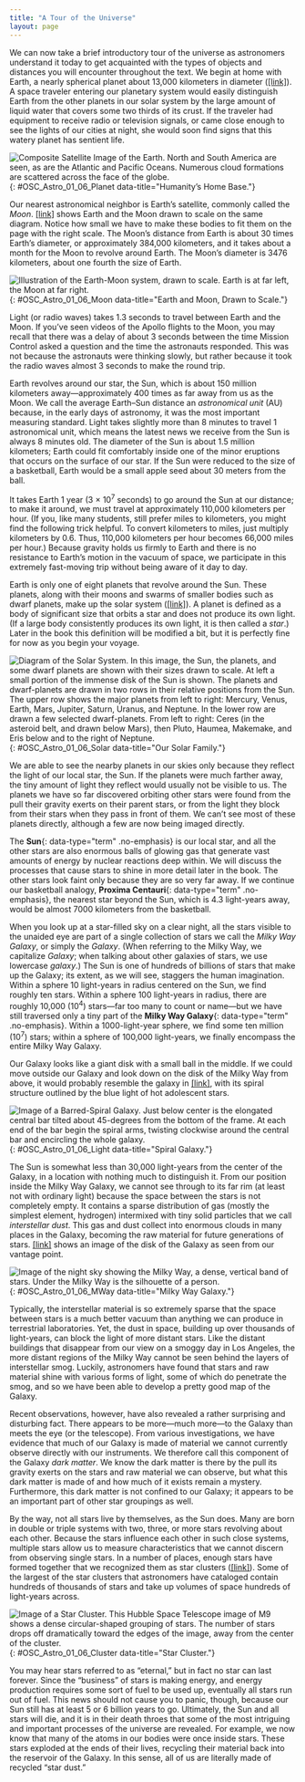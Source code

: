 ```yaml
---
title: "A Tour of the Universe"
layout: page
---
```



We can now take a brief introductory tour of the universe as astronomers understand it today to get acquainted with the types of objects and distances you will encounter throughout the text. We begin at home with Earth, a nearly spherical planet about 13,000 kilometers in diameter ([\[link\]](#OSC_Astro_01_06_Planet)). A space traveler entering our planetary system would easily distinguish Earth from the other planets in our solar system by the large amount of liquid water that covers some two thirds of its crust. If the traveler had equipment to receive radio or television signals, or came close enough to see the lights of our cities at night, she would soon find signs that this watery planet has sentient life.

 ![Composite Satellite Image of the Earth. North and South America are seen, as are the Atlantic and Pacific Oceans. Numerous cloud formations are scattered across the face of the globe.](../resources/OSC_Astro_01_06_Planet.jpg "This image shows the Western hemisphere as viewed from space 35,400 kilometers (about 22,000 miles) above Earth. Data about the land surface from one satellite was combined with another satellite&#x2019;s data about the clouds to create the image. (credit: modification of work by R. Stockli, A. Nelson, F. Hasler, NASA/ GSFC/ NOAA/ USGS)"){: #OSC_Astro_01_06_Planet data-title="Humanity&#x2019;s Home Base."}

Our nearest astronomical neighbor is Earth’s satellite, commonly called the *Moon*. [\[link\]](#OSC_Astro_01_06_Moon) shows Earth and the Moon drawn to scale on the same diagram. Notice how small we have to make these bodies to fit them on the page with the right scale. The Moon’s distance from Earth is about 30 times Earth’s diameter, or approximately 384,000 kilometers, and it takes about a month for the Moon to revolve around Earth. The Moon’s diameter is 3476 kilometers, about one fourth the size of Earth.

 ![Illustration of the Earth-Moon system, drawn to scale. Earth is at far left, the Moon at far right.](../resources/OSC_Astro_01_06_Moon.jpg "This image shows Earth and the Moon shown to scale for both size and distance. (credit: modification of work by NASA)"){: #OSC_Astro_01_06_Moon data-title="Earth and Moon, Drawn to Scale."}

Light (or radio waves) takes 1.3 seconds to travel between Earth and the Moon. If you’ve seen videos of the Apollo flights to the Moon, you may recall that there was a delay of about 3 seconds between the time Mission Control asked a question and the time the astronauts responded. This was not because the astronauts were thinking slowly, but rather because it took the radio waves almost 3 seconds to make the round trip.

Earth revolves around our star, the Sun, which is about 150 million kilometers away—approximately 400 times as far away from us as the Moon. We call the average Earth–Sun distance an *astronomical unit* (AU) because, in the early days of astronomy, it was the most important measuring standard. Light takes slightly more than 8 minutes to travel 1 astronomical unit, which means the latest news we receive from the Sun is always 8 minutes old. The diameter of the Sun is about 1.5 million kilometers; Earth could fit comfortably inside one of the minor eruptions that occurs on the surface of our star. If the Sun were reduced to the size of a basketball, Earth would be a small apple seed about 30 meters from the ball.

It takes Earth 1 year (3 × 10<sup>7</sup> seconds) to go around the Sun at our distance; to make it around, we must travel at approximately 110,000 kilometers per hour. (If you, like many students, still prefer miles to kilometers, you might find the following trick helpful. To convert kilometers to miles, just multiply kilometers by 0.6. Thus, 110,000 kilometers per hour becomes 66,000 miles per hour.) Because gravity holds us firmly to Earth and there is no resistance to Earth’s motion in the vacuum of space, we participate in this extremely fast-moving trip without being aware of it day to day.

Earth is only one of eight planets that revolve around the Sun. These planets, along with their moons and swarms of smaller bodies such as dwarf planets, make up the solar system ([\[link\]](#OSC_Astro_01_06_Solar)). A planet is defined as a body of significant size that orbits a star and does not produce its own light. (If a large body consistently produces its own light, it is then called a *star*.) Later in the book this definition will be modified a bit, but it is perfectly fine for now as you begin your voyage.

 ![Diagram of the Solar System. In this image, the Sun, the planets, and some dwarf planets are shown with their sizes drawn to scale. At left a small portion of the immense disk of the Sun is shown. The planets and dwarf-planets are drawn in two rows in their relative positions from the Sun. The upper row shows the major planets from left to right: Mercury, Venus, Earth, Mars, Jupiter, Saturn, Uranus, and Neptune. In the lower row are drawn a few selected dwarf-planets. From left to right: Ceres (in the asteroid belt, and drawn below Mars), then Pluto, Haumea, Makemake, and Eris below and to the right of Neptune.](../resources/OSC_Astro_01_06_Solar.jpg "The Sun, the planets, and some dwarf planets are shown with their sizes drawn to scale. The orbits of the planets are much more widely separated than shown in this drawing. Notice the size of Earth compared to the giant planets. (credit: modification of work by NASA)"){: #OSC_Astro_01_06_Solar data-title="Our Solar Family."}

We are able to see the nearby planets in our skies only because they reflect the light of our local star, the Sun. If the planets were much farther away, the tiny amount of light they reflect would usually not be visible to us. The planets we have so far discovered orbiting other stars were found from the pull their gravity exerts on their parent stars, or from the light they block from their stars when they pass in front of them. We can’t see most of these planets directly, although a few are now being imaged directly.

The **Sun**{: data-type="term" .no-emphasis} is our local star, and all the other stars are also enormous balls of glowing gas that generate vast amounts of energy by nuclear reactions deep within. We will discuss the processes that cause stars to shine in more detail later in the book. The other stars look faint only because they are so very far away. If we continue our basketball analogy, **Proxima Centauri**{: data-type="term" .no-emphasis}, the nearest star beyond the Sun, which is 4.3 light-years away, would be almost 7000 kilometers from the basketball.

When you look up at a star-filled sky on a clear night, all the stars visible to the unaided eye are part of a single collection of stars we call the *Milky Way Galaxy*, or simply the *Galaxy*. (When referring to the Milky Way, we capitalize *Galaxy*; when talking about other galaxies of stars, we use lowercase *galaxy*.) The Sun is one of hundreds of billions of stars that make up the Galaxy; its extent, as we will see, staggers the human imagination. Within a sphere 10 light-years in radius centered on the Sun, we find roughly ten stars. Within a sphere 100 light-years in radius, there are roughly 10,000 (10<sup>4</sup>) stars—far too many to count or name—but we have still traversed only a tiny part of the **Milky Way Galaxy**{: data-type="term" .no-emphasis}. Within a 1000-light-year sphere, we find some ten million (10<sup>7</sup>) stars; within a sphere of 100,000 light-years, we finally encompass the entire Milky Way Galaxy.

Our Galaxy looks like a giant disk with a small ball in the middle. If we could move outside our Galaxy and look down on the disk of the Milky Way from above, it would probably resemble the galaxy in [\[link\]](#OSC_Astro_01_06_Light), with its spiral structure outlined by the blue light of hot adolescent stars.

 ![Image of a Barred-Spiral Galaxy. Just below center is the elongated central bar tilted about 45-degrees from the bottom of the frame. At each end of the bar begin the spiral arms, twisting clockwise around the central bar and encircling the whole galaxy.](../resources/OSC_Astro_01_06_Light.jpg "This galaxy of billions of stars, called by its catalog number NGC 1073, is thought to be similar to our own Milky Way Galaxy. Here we see the giant wheel-shaped system with a bar of stars across its middle. (credit: NASA, ESA)"){: #OSC_Astro_01_06_Light data-title="Spiral Galaxy."}

The Sun is somewhat less than 30,000 light-years from the center of the Galaxy, in a location with nothing much to distinguish it. From our position inside the Milky Way Galaxy, we cannot see through to its far rim (at least not with ordinary light) because the space between the stars is not completely empty. It contains a sparse distribution of gas (mostly the simplest element, hydrogen) intermixed with tiny solid particles that we call *interstellar dust*. This gas and dust collect into enormous clouds in many places in the Galaxy, becoming the raw material for future generations of stars. [\[link\]](#OSC_Astro_01_06_MWay) shows an image of the disk of the Galaxy as seen from our vantage point.

 ![Image of the night sky showing the Milky Way, a dense, vertical band of stars. Under the Milky Way is the silhouette of a person.](../resources/OSC_Astro_01_06_MWay.jpg "Because we are inside the Milky Way Galaxy, we see its disk in cross-section flung across the sky like a great milky white avenue of stars with dark &#x201C;rifts&#x201D; of dust. In this dramatic image, part of it is seen above Trona Pinnacles in the California desert. (credit: Ian Norman)"){: #OSC_Astro_01_06_MWay data-title="Milky Way Galaxy."}

Typically, the interstellar material is so extremely sparse that the space between stars is a much better vacuum than anything we can produce in terrestrial laboratories. Yet, the dust in space, building up over thousands of light-years, can block the light of more distant stars. Like the distant buildings that disappear from our view on a smoggy day in Los Angeles, the more distant regions of the Milky Way cannot be seen behind the layers of interstellar smog. Luckily, astronomers have found that stars and raw material shine with various forms of light, some of which do penetrate the smog, and so we have been able to develop a pretty good map of the Galaxy.

Recent observations, however, have also revealed a rather surprising and disturbing fact. There appears to be more—much more—to the Galaxy than meets the eye (or the telescope). From various investigations, we have evidence that much of our Galaxy is made of material we cannot currently observe directly with our instruments. We therefore call this component of the Galaxy *dark matter*. We know the dark matter is there by the pull its gravity exerts on the stars and raw material we can observe, but what this dark matter is made of and how much of it exists remain a mystery. Furthermore, this dark matter is not confined to our Galaxy; it appears to be an important part of other star groupings as well.

By the way, not all stars live by themselves, as the Sun does. Many are born in double or triple systems with two, three, or more stars revolving about each other. Because the stars influence each other in such close systems, multiple stars allow us to measure characteristics that we cannot discern from observing single stars. In a number of places, enough stars have formed together that we recognized them as star clusters ([\[link\]](#OSC_Astro_01_06_Cluster)). Some of the largest of the star clusters that astronomers have cataloged contain hundreds of thousands of stars and take up volumes of space hundreds of light-years across.

 ![Image of a Star Cluster. This Hubble Space Telescope image of M9 shows a dense circular-shaped grouping of stars. The number of stars drops off dramatically toward the edges of the image, away from the center of the cluster.](../resources/OSC_Astro_01_06_Cluster.jpg "This large star cluster is known by its catalog number, M9. It contains some 250,000 stars and is seen more clearly from space using the Hubble Space Telescope. It is located roughly 25,000 light-years away. (credit: NASA, ESA)"){: #OSC_Astro_01_06_Cluster data-title="Star Cluster."}

You may hear stars referred to as “eternal,” but in fact no star can last forever. Since the “business” of stars is making energy, and energy production requires some sort of fuel to be used up, eventually all stars run out of fuel. This news should not cause you to panic, though, because our Sun still has at least 5 or 6 billion years to go. Ultimately, the Sun and all stars will die, and it is in their death throes that some of the most intriguing and important processes of the universe are revealed. For example, we now know that many of the atoms in our bodies were once inside stars. These stars exploded at the ends of their lives, recycling their material back into the reservoir of the Galaxy. In this sense, all of us are literally made of recycled “star dust.”

